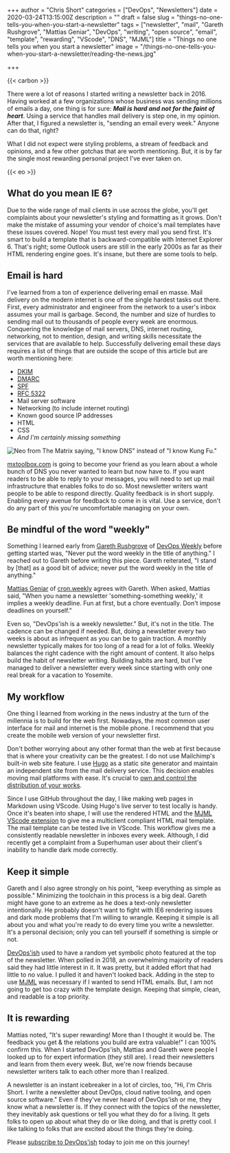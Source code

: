 +++
author = "Chris Short"
categories = ["DevOps", "Newsletters"]
date = 2020-03-24T13:15:00Z
description = ""
draft = false
slug = "things-no-one-tells-you-when-you-start-a-newsletter"
tags = ["newsletter", "mail", "Gareth Rushgrove", "Mattias Geniar", "DevOps", "writing", "open source", "email", "template", "rewarding", "VScode", "DNS", "MJML"]
title = "Things no one tells you when you start a newsletter"
image = "/things-no-one-tells-you-when-you-start-a-newsletter/reading-the-news.jpg"

+++

{{< carbon >}}

There were a lot of reasons I started writing a newsletter back in 2016. Having worked at a few organizations whose business was sending millions of emails a day, one thing is for sure: ***Mail is hard and not for the faint of heart***. Using a service that handles mail delivery is step one, in my opinion. After that, I figured a newsletter is, "sending an email every week." Anyone can do that, right?

What I did not expect were styling problems, a stream of feedback and opinions, and a few other gotchas that are worth mentioning. But, it is by far the single most rewarding personal project I've ever taken on.

{{< eo >}}

## What do you mean IE 6?

Due to the wide range of mail clients in use across the globe, you'll get complaints about your newsletter's styling and formatting as it grows. Don't make the mistake of assuming your vendor of choice's mail templates have these issues covered. Nope! You must test every mail you send first. It's smart to build a template that is backward-compatible with Internet Explorer 6. That's right; some Outlook users are still in the early 2000s as far as their HTML rendering engine goes. It's insane, but there are some tools to help.

## Email is hard

I've learned from a ton of experience delivering email en masse. Mail delivery on the modern internet is one of the single hardest tasks out there. First, every administrator and engineer from the network to a user's inbox assumes your mail is garbage. Second, the number and size of hurdles to sending mail out to thousands of people every week are enormous. Conquering the knowledge of mail servers, DNS, internet routing, networking, not to mention, design, and writing skills necessitate the services that are available to help. Successfully delivering email these days requires a list of things that are outside the scope of this article but are worth mentioning here:

* [DKIM](https://tools.ietf.org/html/rfc6376)
* [DMARC](https://dmarc.org/resources/specification/)
* [SPF](https://tools.ietf.org/html/rfc7208)
* [RFC 5322](https://tools.ietf.org/html/rfc5322)
* Mail server software
* Networking (to include internet routing)
* Known good source IP addresses
* HTML
* CSS
* *And I'm certainly missing something*

![Neo from The Matrix saying, "I know DNS" instead of "I know Kung Fu."](/things-no-one-tells-you-when-you-start-a-newsletter/matrix-neo-i-know-dns.jpg)

[mxtoolbox.com](https://mxtoolbox.com/) is going to become your friend as you learn about a whole bunch of DNS you never wanted to learn but now have to. If you want readers to be able to reply to your messages, you will need to set up mail infrastructure that enables folks to do so. Most newsletter writers want people to be able to respond directly. Quality feedback is in short supply. Enabling every avenue for feedback to come in is vital. Use a service, don't do any part of this you're uncomfortable  managing on your own.

## Be mindful of the word "weekly"

Something I learned early from [Gareth Rushgrove](https://morethanseven.net/) of [DevOps Weekly](https://www.devopsweekly.com/) before getting started was, "Never put the word weekly in the title of anything." I reached out to Gareth before writing this piece. Gareth reiterated, "I stand by [that] as a good bit of advice; never put the word weekly in the title of anything."

[Mattias Geniar](https://ma.ttias.be/) of [cron.weekly](https://ma.ttias.be/cronweekly/) agrees with Gareth. When asked, Mattias said, "When you name a newsletter 'something-something weekly,' it implies a weekly deadline. Fun at first, but a chore eventually. Don't impose deadlines on yourself."

Even so, "DevOps'ish is a weekly newsletter." But, it's not in the title. The cadence can be changed if needed. But, doing a newsletter every two weeks is about as infrequent as you can be to gain traction. A monthly newsletter typically makes for too long of a read for a lot of folks. Weekly balances the right cadence with the right amount of content. It also helps build the habit of newsletter writing. Building habits are hard, but I've managed to deliver a newsletter every week since starting with only one real break for a vacation to Yosemite.

## My workflow

One thing I learned from working in the news industry at the turn of the millennia is to build for the web first. Nowadays, the most common user interface for mail and internet is the mobile phone. I recommend that you create the mobile web version of your newsletter first.

Don't bother worrying about any other format than the web at first because that is where your creativity can be the greatest. I do not use Mailchimp's built-in web site feature. I use [Hugo](https://gohugo.io/) as a static site generator and maintain an independent site from the mail delivery service. This decision enables moving mail platforms with ease. It's crucial to [own and control the distribution of your works](https://nomedium.dev/).

Since I use GitHub throughout the day, I like making web pages in Markdown using VScode. Using Hugo's live server to test locally is handy. Once it's beaten into shape, I will use the rendered HTML and the [MJML VScode extension](https://marketplace.visualstudio.com/items?itemName=attilabuti.vscode-mjml) to give me a multiclient compliant HTML mail template. The mail template can be tested live in VScode. This workflow gives me a consistently readable newsletter in inboxes every week. Although, I did recently get a complaint from a Superhuman user about their client's inability to handle dark mode correctly.

## Keep it simple

Gareth and I also agree strongly on his point, "keep everything as simple as possible." Minimizing the toolchain in this process is a big deal. Gareth might have gone to an extreme as he does a text-only newsletter intentionally. He probably doesn't want to fight with IE6 rendering issues and dark mode problems that I'm willing to wrangle. Keeping it simple is all about you and what you're ready to do every time you write a newsletter. It's a personal decision; only you can tell yourself if something is simple or not.

[DevOps'ish](https://devopsish.com/) used to have a random yet symbolic photo featured at the top of the newsletter. When polled in 2018, an overwhelming majority of readers said they had little interest in it. It was pretty, but it added effort that had little to no value. I pulled it and haven't looked back. Adding in the step to use [MJML](https://mjml.io/) was necessary if I wanted to send HTML emails. But, I am not going to get too crazy with the template design. Keeping that simple, clean, and readable is a top priority.

## It is rewarding

Mattias noted, "It's super rewarding! More than I thought it would be. The feedback you get & the relations you build are extra valuable!" I can 100% confirm this. When I started DevOps'ish, Mattias and Gareth were people I looked up to for expert information (they still are). I read their newsletters and learn from them every week. But, we're now friends because newsletter writers talk to each other more than I realized.

A newsletter is an instant icebreaker in a lot of circles, too, "Hi, I'm Chris Short. I write a newsletter about DevOps, cloud native tooling, and open source software." Even if they've never heard of DevOps'ish or me, they know what a newsletter is. If they connect with the topics of the newsletter, they inevitably ask questions or tell you what they do for a living. It gets folks to open up about what they do or like doing, and that is pretty cool. I like talking to folks that are excited about the things they're doing.

Please [subscribe to DevOps'ish](https://devopsish.com/subscribe/) today to join me on this journey!
